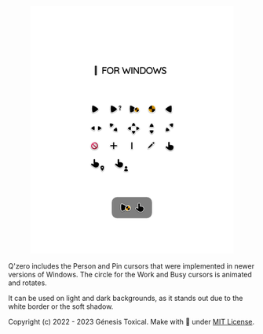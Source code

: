 <p align="center"><a href="#"><img alt="Image to Ico" src="PreviewPage.png"/></a></p>

Q'zero includes the Person and Pin cursors that were implemented in newer versions of Windows. The circle for the Work and Busy cursors is animated and rotates.

It can be used on light and dark backgrounds, as it stands out due to the white border or the soft shadow.

Copyright (c) 2022 - 2023 Génesis Toxical. Make with 💜 under [MIT License](https://github.com/genesistoxical/release-prueba/blob/master/LICENSE).
